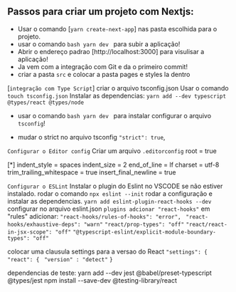 ## Passos para criar um projeto com Nextjs:

* Usar o comando [`yarn create-next-app`] nas pasta escolhida para o projeto.
* usar o comando ```bash yarn dev ``` para subir a aplicação!
* Abrir o endereço padrao [http://localhost:3000] para visulisar a aplicação!
* Ja vem com a integração com Git e da o primeiro commit!
* criar a pasta `src` e colocar a pasta pages e styles la dentro

[`integração com Type Script`]
criar o arquivo tsconfig.json
Usar o comando `touch tsconfig.json`
Instalar as dependencias:
`yarn add --dev typescript @types/react @types/node`
* usar o comando ```bash yarn dev ``` para instalar configurar o arquivo `tsconfig`!

* mudar o strict no arquivo tsconfig `"strict": true`,

`Configurar o Editor config`
Criar um arquivo `.editorconfig`
root = true

[*]
indent_style = spaces
indent_size = 2
end_of_line = lf
charset = utf-8
trim_trailing_whitespace = true
insert_final_newline = true

`Configurar o ESLint`
Instalar o plugin do Eslint no VSCODE se não estiver instalado.
rodar o comando `npx eslint --init`
rodar a configuração e instalar as dependencias.
`yarn add eslint-plugin-react-hooks --dev`
configurar no arquivo eslint.json
`plugins adcionar "react-hooks"`
em "rules" adicionar:
```"react-hooks/rules-of-hooks": "error",```
   ` "react-hooks/exhaustive-deps": "warn"`
   `"react/prop-types": "off"`
   `"react/react-in-jsx-scope": "off"`
   `"@typescript-eslint/explicit-module-boundary-types": "off"`

colocar uma clausula settings para a versao do React
 `"settings": {`
       ` "react": {`
           ` "version" : "detect"`
       ` } `
     
dependencias de teste:
yarn add --dev jest @babel/preset-typescript @types/jest
npm install --save-dev @testing-library/react
